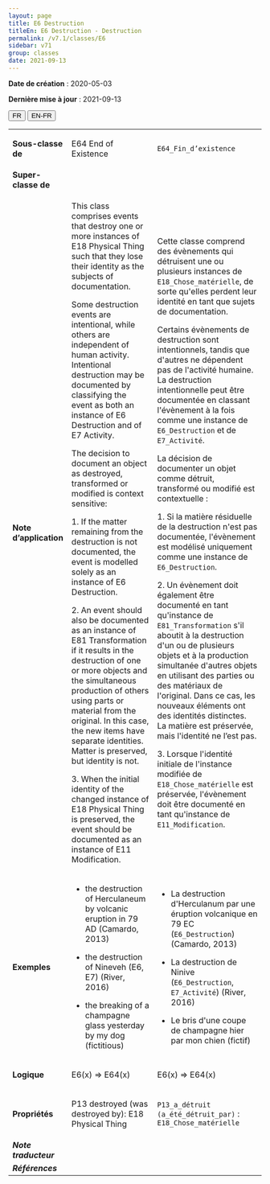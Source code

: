 ```yaml
---
layout: page
title: E6 Destruction
titleEn: E6 Destruction - Destruction
permalink: /v7.1/classes/E6
sidebar: v71
group: classes
date: 2021-09-13
---
```


**Date de création** : 2020-05-03

**Dernière mise à jour** : 2021-09-13

<div class="lang-buttons">
  <button id="fr" class="activate">FR</button>
  <button id="en-fr">EN-FR</button>
</div>

<table>
	<tbody>
	<tr>
		<td><strong>Sous-classe de</strong></td>
		<td class="en"><p>E64 End of Existence</p>
				</td>
			<td><p><code class="language-plaintext highlighter-rouge">E64_Fin_d’existence</code></p>
				</td>
			</tr>
		<tr>
		<td><strong>Super-classe de</strong></td>
		<td class="en"><p></p>
				</td>
			<td><p></p>
				</td>
			</tr>
		<tr>
		<td><strong>Note d’application</strong></td>
		<td class="en"><p>This class comprises events that destroy one or more instances of E18 Physical Thing such that they lose their identity as the subjects of documentation.  </p>
				<p>Some destruction events are intentional, while others are independent of human activity. Intentional destruction may be documented by classifying the event as both an instance of E6 Destruction and of E7 Activity. </p>
				<p>The decision to document an object as destroyed, transformed or modified is context sensitive: </p>
				<p>1.  If the matter remaining from the destruction is not documented, the event is modelled solely as an instance of E6 Destruction. </p>
				<p>2. An event should also be documented as an instance of E81 Transformation if it results in the destruction of one or more objects and the simultaneous production of others using parts or material from the original. In this case, the new items have separate identities. Matter is preserved, but identity is not.</p>
				<p>3. When the initial identity of the changed instance of E18 Physical Thing is preserved, the event should be documented as an instance of E11 Modification. </p>
				</td>
			<td><p>Cette classe comprend des évènements qui détruisent une ou plusieurs instances de <code class="language-plaintext highlighter-rouge">E18_Chose_matérielle</code>, de sorte qu'elles perdent leur identité en tant que sujets de documentation.</p>
				<p></p>
				<p>Certains évènements de destruction sont intentionnels, tandis que d'autres ne dépendent pas de l'activité humaine. La destruction intentionnelle peut être documentée en classant l'évènement à la fois comme une instance de <code class="language-plaintext highlighter-rouge">E6_Destruction</code> et de <code class="language-plaintext highlighter-rouge">E7_Activité</code>.</p>
				<p></p>
				<p>La décision de documenter un objet comme détruit, transformé ou modifié est contextuelle :</p>
				<p>1. Si la matière résiduelle de la destruction n'est pas documentée, l'évènement est modélisé uniquement comme une instance de <code class="language-plaintext highlighter-rouge">E6_Destruction</code>.</p>
				<p>2. Un évènement doit également être documenté en tant qu'instance de <code class="language-plaintext highlighter-rouge">E81_Transformation</code> s'il aboutit à la destruction d'un ou de plusieurs objets et à la production simultanée d'autres objets en utilisant des parties ou des matériaux de l'original. Dans ce cas, les nouveaux éléments ont des identités distinctes. La matière est préservée, mais l'identité ne l’est pas.</p>
				<p>3. Lorsque l'identité initiale de l'instance modifiée de <code class="language-plaintext highlighter-rouge">E18_Chose_matérielle</code> est préservée, l'évènement doit être documenté en tant qu'instance de <code class="language-plaintext highlighter-rouge">E11_Modification</code>.</p>
				</td>
			</tr>
		<tr>
		<td><strong>Exemples</strong></td>
		<td class="en"><ul><li><p>the destruction of Herculaneum by volcanic eruption in 79 AD (Camardo, 2013)</p>
				</li>
						<li><p>the destruction of Nineveh (E6, E7) (River, 2016)</p>
				</li>
							<li><p>the breaking of a champagne glass yesterday by my dog (fictitious)</p>
				</li></ul>
							</td>
			<td><ul><li><p>La destruction d'Herculanum par une éruption volcanique en 79 EC (<code class="language-plaintext highlighter-rouge">E6_Destruction</code>) (Camardo, 2013)</p>
				</li>
						<li><p>La destruction de Ninive (<code class="language-plaintext highlighter-rouge">E6_Destruction</code>, <code class="language-plaintext highlighter-rouge">E7_Activité</code>) (River, 2016)</p>
				</li>
							<li><p>Le bris d'une coupe de champagne hier par mon chien (fictif)</p>
				</li></ul>
							</td>
			</tr>
		<tr>
		<td><strong>Logique</strong></td>
		<td class="en"><p>E6(x) ⇒ E64(x)</p>
				</td>
			<td><p>E6(x) ⇒ E64(x)</p>
				</td>
			</tr>
		<tr>
		<td><strong>Propriétés</strong></td>
		<td class="en"><p>P13 destroyed (was destroyed by): E18 Physical Thing</p>
				</td>
			<td><p><code class="language-plaintext highlighter-rouge">P13_a_détruit (a_été_détruit_par)</code> : <code class="language-plaintext highlighter-rouge">E18_Chose_matérielle</code></p>
				</td>
			</tr>
		<tr>
		<td><strong><em>Note traducteur</em></strong></td>
		<td colspan="2"><p></p>
				</td>
			</tr>
		<tr>
		<td><strong><em>Références</em></strong></td>
		<td colspan="2"><p><em></em></p>
				</td>
			</tr>
		</tbody>
	</table>
	